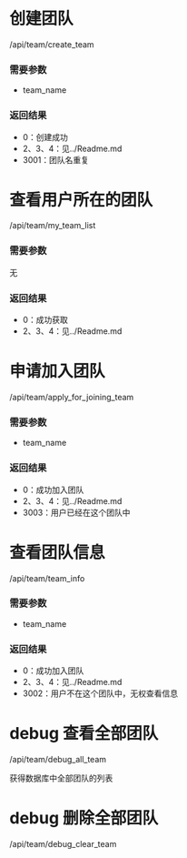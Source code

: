 # 创建团队

/api/team/create_team

### 需要参数

- team_name

### 返回结果
- 0：创建成功
- 2、3、4：见../Readme.md
- 3001：团队名重复

# 查看用户所在的团队

/api/team/my_team_list

### 需要参数

无

### 返回结果
- 0：成功获取
- 2、3、4：见../Readme.md

# 申请加入团队

/api/team/apply_for_joining_team

### 需要参数

- team_name

### 返回结果
- 0：成功加入团队
- 2、3、4：见../Readme.md
- 3003：用户已经在这个团队中

# 查看团队信息

/api/team/team_info

### 需要参数

- team_name

### 返回结果
- 0：成功加入团队
- 2、3、4：见../Readme.md
- 3002：用户不在这个团队中，无权查看信息

# debug 查看全部团队

/api/team/debug_all_team

获得数据库中全部团队的列表

# debug 删除全部团队

/api/team/debug_clear_team
